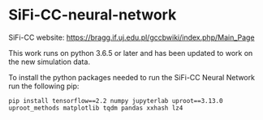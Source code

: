 # SiFi-CC-neural-network

SiFi-CC website: https://bragg.if.uj.edu.pl/gccbwiki/index.php/Main_Page

This work runs on python 3.6.5 or later and has been updated to work on the new simulation data.

To install the python packages needed to run the SiFi-CC Neural Network run the following pip:

`pip install tensorflow==2.2 numpy jupyterlab uproot==3.13.0 uproot_methods matplotlib tqdm pandas xxhash lz4`